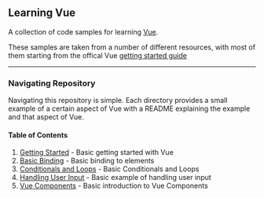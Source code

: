 ## Learning Vue ##
A collection of code samples for learning [Vue][vue-link].<br>

These samples are taken from a number of different resources, with most of them starting from the offical Vue [getting started guide][vue-getting-started-guide]

---

### Navigating Repository ###
Navigating this repository is simple. Each directory provides a small example of a certain aspect of Vue with a README explaining the example and that aspect of Vue.

#### Table of Contents ####

1. [Getting Started][getting-started] - Basic getting started with Vue
2. [Basic Binding][basic-binding] - Basic binding to elements
3. [Conditionals and Loops][conditionals] - Basic Conditionals and Loops
4. [Handling User Input][basic-user-input] - Basic example of handling user input
5. [Vue Components][basic-vue-components] - Basic introduction to Vue Components

<!-- Link Identifiers -->
[vue-link]: https://vuejs.org
[vue-getting-started-guide]: https://vuejs.org/v2/guide/
[getting-started]: https://github.com/chadsmith12/learning_vue/tree/master/getting_started1
[basic-binding]: https://github.com/chadsmith12/learning_vue/tree/master/getting_started2
[conditionals]: https://github.com/chadsmith12/learning_vue/tree/master/getting_started3
[basic-user-input]: https://github.com/chadsmith12/learning_vue/tree/master/getting_started4
[basic-vue-components]: https://github.com/chadsmith12/learning_vue/tree/master/getting_started5

